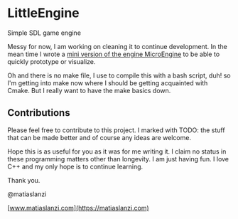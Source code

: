 # LittleEngine
Simple SDL game engine

Messy for now, I am working on cleaning it to continue development. 
In the mean time I wrote a [mini version of the engine MicroEngine](https://github.com/matiaslanzi/MicroEngine) to be able to quickly prototype or visualize.

Oh and there is no make file, I use to compile this with a bash script, duh! so I'm getting into make now where I should be getting acquainted with Cmake. But I really want to have the make basics down.

## Contributions
Please feel free to contribute to this project. I marked with TODO: the stuff that can be made better and of course any ideas are welcome.

Hope this is as useful for you as it was for me writing it. I claim no status in these programming matters other than longevity. I am just having fun. I love C++ and my only hope is to continue learning.

Thank you.

@matiaslanzi

[www.matiaslanzi.com](https://matiaslanzi.com)


